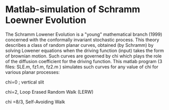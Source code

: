 # Matlab-simulation of Schramm Loewner Evolution
The Schramm Lowener Evolution is a "young" mathematical branch (1999) concerned with the conformally invariant stochastic process. This theory describes a class of random planar curves, obtained (by Schramm) by solving Lowener equations when the driving function (input) takes the form of brownian motion. Such curves are governed by chi which plays the role of the diffusion coefficient for the driving function.
This matlab program (3 files: SLE.m, fz1.m, fz2.m ) simulates such curves for any value of chi for various planar processes:

chi=0 ; vertical slit

chi=2,  Loop Erased Random Walk (LERW)

chi =8/3, Self-Avoiding Walk
